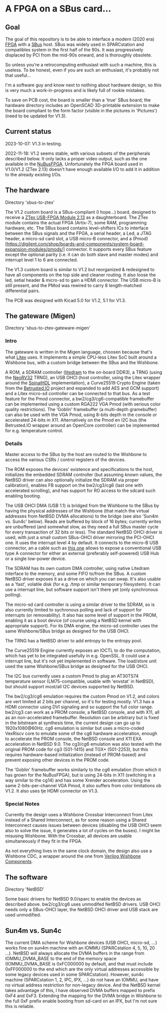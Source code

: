 # A FPGA on a SBus card...

## Goal

The goal of this repository is to be able to interface a modern (2020 era) [FPGA](https://en.wikipedia.org/wiki/Field-programmable_gate_array) with a [SBus](https://en.wikipedia.org/wiki/SBus) host. SBus was widely used in SPARCstation and compatibles system in the first half of the 90s. It was progressively displaced by PCI from the mid-90s onward, and is thoroughly obsolete.

So unless you're a retrocomputing enthusiast with such a machine, this is useless. To be honest, even if you are such an enthusiast, it's probably not that useful...

I'm a software guy and know next to nothing about hardware design, so this is very much a work-in-progress and is likely full of rookie mistakes.

To save on PCB cost, the board is smaller than a 'true' SBus board; the hardware directory includes an OpenSCAD 3D-printable extension to make the board compliant to the form factor (visible in the pictures in 'Pictures') (need to be updated for V1.3).

## Current status

2023-10-07: V1.3 in testing.

2022-11-18: V1.2 seems stable, with various subsets of the peripherals described below. It only lacks a proper video output, such as the one available in the [NuBusFPGA](https://github.com/rdolbeau/NuBusFPGA). Unfortunately the FPGA board used in V1.0/V1.2 (ZTex 2.13) doesn't have enough available I/O to add it in addition to the already existing I/Os.

## The hardware

Directory 'sbus-to-ztex'

The V1.2 custom board is a SBus-compliant (I hope...) board, designed to receive a [ZTex USB-FPGA Module 2.13](https://www.ztex.de/usb-fpga-2/usb-fpga-2.13.e.html) as a daughterboard. The ZTex module contains the actual FPGA (Artix-7), some RAM, programming hardware, etc. The SBus board contains level-shifters ICs to interface between the SBus signals and the FPGA, a serial header, a Led, a JTAG header, a micro-sd card slot, a USB micro-B connector, and a (Pmod)[https://digilent.com/shop/boards-and-components/system-board-expansion-modules/pmods/] connector. It supports every SBus feature except the optional parity (i.e. it can do both slave and master modes) and interrupt level 1 to 6 are connected.

The V1.3 custom board is similar to V1.2 but reorganized & redesigned to have all components on the top side and cleaner routing. It also loose the led, setial header & micro-sd to gain a HDMI connector. The USB micro-B is still present, and the PMod was rewired to carry 8 length-matched differential pairs.

The PCB was designed with Kicad 5.0 for V1.2, 5.1 for V1.3.

## The gateware (Migen)

Directory 'sbus-to-ztex-gateware-migen'

### Intro

The gateware is written in the Migen language, choosen because that's what [Litex](https://github.com/enjoy-digital/litex/) uses.
It implements a simple CPU-less Litex SoC built around a Wishbone bus, with a custom bridge between the SBus and the Wishbone.

A ROM, a SDRAM controller ([litedram](https://github.com/enjoy-digital/litedram) to the on-board DDR3), a TRNG (using the [NeoRV32](https://github.com/stnolting/neorv32) TRNG), an USB OHCI (host controller, using the Litex wrapper around the [SpinalHDL](https://github.com/SpinalHDL/SpinalHDL) implementation), a Curve25519 Crypto Engine (taken from the [Betrusted.IO](https://betrusted.io/) project and expanded to add AES and GCM support) and a Litex micro-sd controller can be connected to that bus. As a test feature for the Pmod connector, a bw2/cg3/cg6-compatible framebuffer can be implemented using a custom RGA222 VGA Pmod (with serious color quality restrictions). The 'Goblin' framebuffer (a multi-depth gramebuffer) can also be used with the VGA Pmod, using 8-bits depth in the console or accelerated 24-bits in X11. Alternatively on the Pmod en I2C bus (the Betrusted.IO wrapper around an OpenCore controller) can be implemented for e.g. temperature control.

### Details

Master access to the SBus by the host are routed to the Wishbone to access the various CSRs / control registers of the devices.

The ROM exposes the devices' existence and specifications to the host, initializes the embedded SDRAM controller (but assuming known values, the NetBSD driver can also optionally initialize the SDRAM via proper calibration), enables FB support on the bw2/cg3/cg6 (last one with accelerated scrolling), and has support for RO access to the sdcard such enabling booting.

The USB OHCI DMA (USB 1.1) is bridged from the Wishbone to the SBus by having the physical addresses of the Wishbone (that match the virtual addresses from NetBSD DVMA allocations) to the bridge (see also 'Sun4m vs. Sun4c' below). Reads are buffered by block of 16 bytes; currently writes are unbuffered (and somewhat slow, as they need a full SBus master cycle for every transaction of 32 bits or less). The standard NetBSD OHCI driver is used, with just a small custom SBus-OHCI driver mirroring the PCI-OHCI one. It uses the interrupt level 4 by default. It connects to the micro-B USB connector, an a cable such as [this one](https://www.startech.com/en-us/cables/uusbotgra) allows to expose a conventional USB type A connector for either an external (preferably self-powered) USB Hub or a single low-power device.

The SDRAM has its own custom DMA controller, using native Litedram interface to the memory, and some FIFO to/from the SBus. A custom NetBSD driver exposes it as a drive on which you can swap. It's also usable as a 'fast', volatile disk (for e.g. /tmp or similar temporary filesystem). It can use a interrupt line, but software support isn't there yet (only synchronous polling).

The micro-sd card controller is using a similar driver to the SDRAM, so is also currently limited to sychronous polling and lack of support for interrupts (or removability). It also has some level of support in the PROM, enabling it as a boot device (of course using a NetBSD kernel with appropriate support). For its DMA engine, the micro-sd controller uses the same Wishbone/SBus bridge as designed for the USB OHCI.

The TRNG has a NetBSD driver to add entropy to the entropy pool.

The Curve25519 Engine currently exposes an IOCTL to do the computation, which has yet to be integrated usefully in e.g. OpenSSL. It could use a interrupt line, but it's not yet implemented in software. The load/store unit used the same Wishbone/SBus bridge as designed for the USB OHCI.

The I2C bus currently uses a custom Pmod to plug an AT30TS74 temperature sensor (LM75-compatible, usable with 'envstat' in NetBSD), but should support most/all I2C devices supported by NetBSD.

The bw2/cg3/cg6 emulation requires the custom Pmod on V1.2, and colors are vert limited at 2 bits per channel, so it's for testing mostly. V1.3 has a HDMI connector using DVI signaling and so support the full color range. bw2/cg3 can work as a PROM console, a NetBSD console, and with X11, all as an non-accelerated framebuffer. Resolution can be arbitrary but is fixed in the bitstream at synthesis time, the current design can go up to 1920x1080@60Hz. cg6 emulation is similar but uses a micro-coded VexRiscv core to emulate some of the cg6 hardware acceleration, enough to accelerate the PROM console, the NetBSD console and X11 EXA acceleration in NetBSD 9.0. The cg3/cg6 emulation was also tested with the original PROM code for cg3 (501-1415) and TGX+ (501-2253), but this requires hardware-based initialization (instead of PROM-based) and prevent exposing other devices in the PROM code.

The 'Goblin' framebuffer works similarly to the cg6 emulation (from which it has grown for the NuBusFPGA), but is using 24-bits in X11 (switching in a way similar to the cg14) and has some Xrender acceleration. Using the same 2-bits-per-channel VGA Pmod, it also suffers from color limitations ob V1.2. It also uses tje HDMI connector on V1.3.

### Special Notes

Currently the design uses a Wishbone Crossbar Interconnect from Litex instead of a Shared Interconnect, as for some reason using a Shared Interconnect causes issues between devices (disabling the USB OHCI seem also to solve the issue, it generates a lot of cycles on the buses). I might be misusing Wishbone. With the Crossbar, all devices are usable simultaneously if they fit in the FPGA.

As not everything lives in the same clock domain, the design also use a Wishbone CDC, a wrapper around the one from [Verilog Wishbone Components](https://github.com/alexforencich/verilog-wishbone).

## The software

Directory 'NetBSD'

Some basic drivers for NetBSD 9.0/sparc to enable the devices as described above. bw2/cg3/cg6 uses unmodifed NetBSD drivers. USB OHCI needs only a SBus-OHCI layer, the NetBSD OHCI driver and USB stack are used unmodified.

## Sun4m vs. Sun4c

The current DMA scheme for Wishbone devices (USB OHCI, micro-sd, ...) works fine on sun4m machine with an IOMMU (SPARCstation 4, 5, 10, 20 ...). NetBSD will always allocate the DVMA buffers in the range from IOMMU_DVMA_BASE to the end of the memory space (IOMMU_DVMA_BASE is 0xFC000000 by default, and that must include 0xFF000000 to the end which are the only virtual addresses accessible by some legacy devices used in some SPARCstation). However, sun4c machine (SPARCstation 1, 2, IPC, IPX, ...) do not have an IOMMU, and have no virtual address restriction for non-legacy device. And the NetBSD kernel takes advantage of this, I have observed DVMA buffers mapped to prefix 0xF4 and 0xF3. Extending the mapping for the DVMA bridge in Wishbone to the full 0xF prefix enable booting from sd-card on an IPX, but I'm not sure this is reliable.
